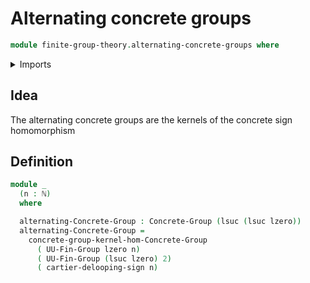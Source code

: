 # Alternating concrete groups

```agda
module finite-group-theory.alternating-concrete-groups where
```

<details><summary>Imports</summary>
```agda
open import finite-group-theory.cartier-delooping-sign-homomorphism
open import finite-group-theory.finite-type-groups
open import foundation.universe-levels
open import elementary-number-theory.natural-numbers
open import group-theory.concrete-groups
open import group-theory.kernels-homomorphisms-concrete-groups
```
</details>

## Idea

The alternating concrete groups are the kernels of the concrete sign homomorphism

## Definition

```agda
module _
  (n : ℕ)
  where

  alternating-Concrete-Group : Concrete-Group (lsuc (lsuc lzero))
  alternating-Concrete-Group =
    concrete-group-kernel-hom-Concrete-Group
      ( UU-Fin-Group lzero n)
      ( UU-Fin-Group (lsuc lzero) 2)
      ( cartier-delooping-sign n)
```
